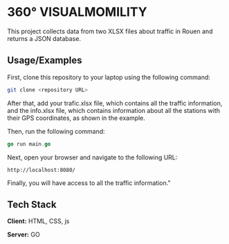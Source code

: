 
# 360° VISUALMOMILITY

This project collects data from two XLSX files about traffic in Rouen and returns a JSON database.

## Usage/Examples
First, clone this repository to your laptop using the following command:
```bash
git clone <repository URL>
```
After that, add your trafic.xlsx file, which contains all the traffic information, and the info.xlsx file, which contains information about all the stations with their GPS coordinates, as shown in the example.

Then, run the following command:
```go
go run main.go
```
Next, open your browser and navigate to the following URL:
```arduino
http://localhost:8080/
```
Finally, you will have access to all the traffic information."





## Tech Stack

**Client:**  HTML, CSS, js

**Server:** GO

